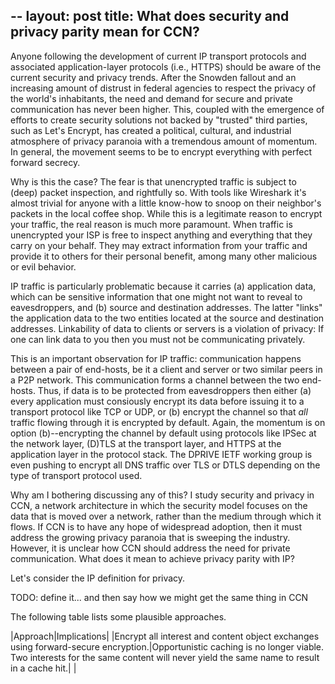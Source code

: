 --
layout: post
title: What does security and privacy parity mean for CCN?
---

Anyone following the development of current IP transport protocols and 
associated application-layer protocols (i.e., HTTPS) should be aware
of the current security and privacy trends. After the Snowden fallout
and an increasing amount of distrust in federal agencies to respect the
privacy of the world's inhabitants, the need and demand for secure and 
private communication has never been higher. This, coupled with the 
emergence of efforts to create security solutions not backed by "trusted" 
third parties, such as Let's Encrypt, has created a political, cultural,
and industrial atmosphere of privacy paranoia with a tremendous amount
of momentum. In general, the movement seems to be to encrypt everything with
perfect forward secrecy. 

Why is this the case? The fear is that unencrypted traffic is subject to
(deep) packet inspection, and rightfully so. With tools like Wireshark it's
almost trivial for anyone with a little know-how to snoop on their neighbor's
packets in the local coffee shop. While this is a legitimate reason to
encrypt your traffic, the real reason is much more paramount. When traffic is
unencrypted your ISP is free to inspect anything and everything that they
carry on your behalf. They may extract information from your traffic and 
provide it to others for their personal benefit, among many other malicious
or evil behavior. 

IP traffic is particularly problematic because it carries (a) application data,
which can be sensitive information that one might not want to reveal to 
eavesdroppers, and (b) source and destination addresses. The latter "links" the
application data to the two entities located at the source and destination 
addresses. Linkability of data to clients or servers is a violation of privacy:
If one can link data to you then you must not be communicating privately. 

This is an important observation for IP traffic: communication happens between a 
pair of end-hosts, be it a client and server or two similar peers in a P2P network. 
This communication forms a channel between the two end-hosts. Thus, if data is to be
protected from eavesdroppers then either (a) every application must consiously 
encrypt its data before issuing it to a transport protocol like TCP or UDP, or
(b) encrypt the channel so that *all* traffic flowing through it is encrypted
by default. Again, the momentum is on option (b)--encrypting the channel by default
using protocols like IPSec at the network layer, (D)TLS at the transport layer,
and HTTPS at the application layer in the protocol stack. The DPRIVE IETF
working group is even pushing to encrypt all DNS traffic over TLS or DTLS depending
on the type of transport protocol used. 

Why am I bothering discussing any of this? I study security and privacy in CCN, a
network architecture in which the security model focuses on the data that is moved
over a network, rather than the medium through which it flows. If CCN is to have 
any hope of widespread adoption, then it must address the growing privacy 
paranoia that is sweeping the industry. However, it is unclear how CCN should address
the need for private communication. What does it mean to achieve privacy parity
with IP? 

Let's consider the IP definition for privacy. 

TODO: define it... and then say how we might get the same thing in CCN




The following table lists some plausible approaches.

|Approach|Implications|
|Encrypt all interest and content object exchanges using forward-secure encryption.|Opportunistic caching is no longer viable. Two interests for the same content will never yield the same name to result in a cache hit.|
|



